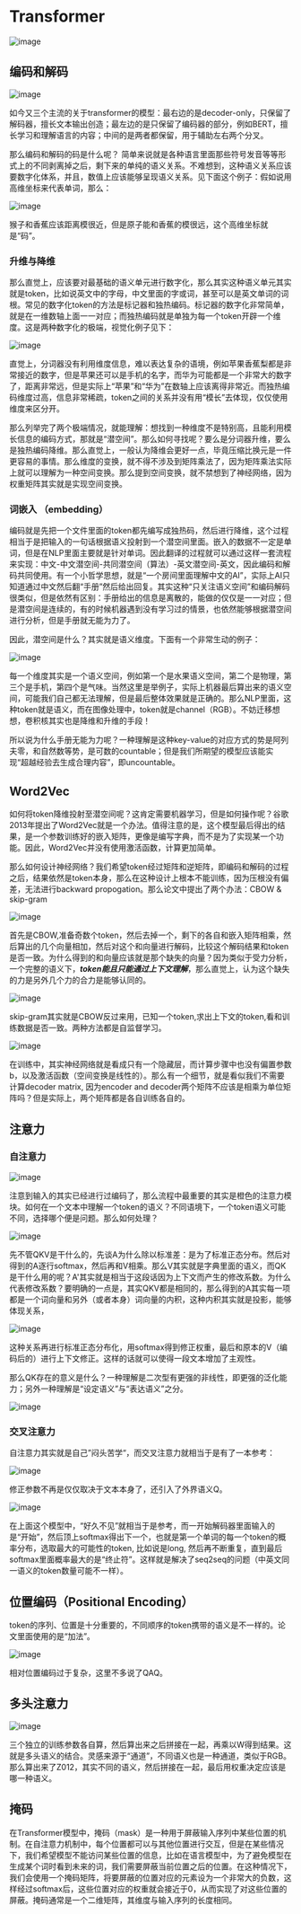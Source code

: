 # Transformer

![image](img/1.png)

## 编码和解码

![image](img/2.png)

如今又三个主流的关于transformer的模型：最右边的是decoder-only，只保留了解码器，擅长文本输出创造；最左边的是只保留了编码器的部分，例如BERT，擅长学习和理解语言的内容；中间的是两者都保留，用于辅助左右两个分叉。

那么编码和解码的码是什么呢？  简单来说就是各种语言里面那些符号发音等等形式上的不同剥离掉之后，剩下来的单纯的语义关系。不难想到，这种语义关系应该要数字化体系，并且，数值上应该能够呈现语义关系。见下面这个例子：假如说用高维坐标来代表单词，那么： 

![image](img/3.png)

猴子和香蕉应该距离模很近，但是原子能和香蕉的模很远，这个高维坐标就是“码”。

### 升维与降维

那么直觉上，应该要对最基础的语义单元进行数字化，那么其实这种语义单元其实就是token，比如说英文中的字母，中文里面的字或词，甚至可以是英文单词的词根。常见的数字化token的方法是标记器和独热编码。标记器的数字化非常简单，就是在一维数轴上面一一对应；而独热编码就是单独为每一个token开辟一个维度。这是两种数字化的极端，视觉化例子见下：

![image](img/4.png)

直觉上，分词器没有利用维度信息，难以表达复杂的语境，例如苹果香蕉梨都是非常接近的数字，但是苹果还可以是手机的名字，而华为可能都是一个非常大的数字了，距离非常远，但是实际上“苹果”和“华为”在数轴上应该离得非常近。而独热编码维度过高，信息非常稀疏，token之间的关系并没有用“模长”去体现，仅仅使用维度来区分开。

那么列举完了两个极端情况，就能理解：想找到一种维度不是特别高，且能利用模长信息的编码方式，那就是“潜空间”。那么如何寻找呢？要么是分词器升维，要么是独热编码降维。那么直觉上，一般认为降维会更好一点，毕竟压缩比换元是一件更容易的事情。那么维度的变换，就不得不涉及到矩阵乘法了，因为矩阵乘法实际上就可以理解为一种空间变换。那么提到空间变换，就不禁想到了神经网络，因为权重矩阵其实就是实现空间变换。

### 词嵌入  （embedding）

编码就是先把一个文件里面的token都先编写成独热码，然后进行降维，这个过程相当于是把输入的一句话根据语义投射到一个潜空间里面。嵌入的数据不一定是单词，但是在NLP里面主要就是针对单词。因此翻译的过程就可以通过这样一套流程来实现：中文-中文潜空间-共同潜空间（算法）-英文潜空间-英文，因此编码和解码共同使用。有一个小哲学思想，就是“一个房间里面理解中文的AI”，实际上AI只知道通过中文然后翻“手册”然后给出回复。其实这种“只关注语义空间”和编码解码很类似，但是依然有区别：手册给出的信息是离散的，能做的仅仅是一一对应；但是潜空间是连续的，有的时候机器遇到没有学习过的情景，也依然能够根据潜空间进行分析，但是手册就无能为力了。

因此，潜空间是什么？其实就是语义维度。下面有一个非常生动的例子：

![image](img/5.png)

每一个维度其实是一个语义空间，例如第一个是水果语义空间，第二个是物理，第三个是手机，第四个是气味。当然这里是举例子，实际上机器最后算出来的语义空间，可能我们自己都无法理解，但是最后整体效果就是正确的。那么NLP里面，这种token就是语义，而在图像处理中，token就是channel（RGB）。不妨迁移想想，卷积核其实也是降维和升维的手段！

所以说为什么手册无能为力呢？一种理解是这种key-value的对应方式的势是阿列夫零，和自然数等势，是可数的countable；但是我们所期望的模型应该能实现“超越经验去生成合理内容”，即uncountable。

## Word2Vec

如何将token降维投射至潜空间呢？这肯定需要机器学习，但是如何操作呢？谷歌2013年提出了Word2Vec就是一个办法。值得注意的是，这个模型最后得出的结果，是一个参数训练好的嵌入矩阵，更像是编写字典，而不是为了实现某一个功能。因此，Word2Vec并没有使用激活函数，计算更加简单。

那么如何设计神经网络？我们希望token经过矩阵和逆矩阵，即编码和解码的过程之后，结果依然是token本身，那么在这种设计上根本不能训练，因为压根没有偏差，无法进行backward propogation。那么论文中提出了两个办法：CBOW & skip-gram

![image](img/6.png)

首先是CBOW,准备奇数个token，然后去掉一个，剩下的各自和嵌入矩阵相乘，然后算出的几个向量相加，然后对这个和向量进行解码，比较这个解码结果和token是否一致。为什么得到的和向量应该就是那个缺失的向量？因为类似于受力分析，一个完整的语义下，***token能且只能通过上下文理解***，那么直觉上，认为这个缺失的力是另外几个力的合力是能够认同的。

![image](img/7.png)

skip-gram其实就是CBOW反过来用，已知一个token,求出上下文的token,看和训练数据是否一致。两种方法都是自监督学习。

![image](img/8.png)

在训练中，其实神经网络就是看成只有一个隐藏层，而计算步骤中也没有偏置参数b，以及激活函数（空间变换是线性的）。那么有一个细节，就是看似我们不需要计算decoder matrix, 因为encoder and decoder两个矩阵不应该是相乘为单位矩阵吗？但是实际上，两个矩阵都是各自训练各自的。

## 注意力

### 自注意力

![image](img/1.png)

注意到输入的其实已经进行过编码了，那么流程中最重要的其实是橙色的注意力模块。如何在一个文本中理解一个token的语义？不同语境下，一个token语义可能不同，选择哪个便是问题。那么如何处理？ 

![image](img/9.png)



先不管QKV是干什么的，先谈A为什么除以标准差：是为了标准正态分布。然后对得到的A逐行softmax，然后再和V相乘。那么V其实就是字典里面的语义，而QK是干什么用的呢？A'其实就是相当于这段话因为上下文而产生的修改系数。为什么代表修改系数？要明确的一点是，其实QKV都是相同的，那么得到的A其实每一项都是一个词向量和另外（或者本身）词向量的内积，这种内积其实就是投影，能够体现关系，

![image](img/10.png)

这种关系再进行标准正态分布化，用softmax得到修正权重，最后和原本的V（编码后的）进行上下文修正。这样的话就可以使得一段文本增加了主观性。

那么QK存在的意义是什么？一种理解是二次型有更强的非线性，即更强的泛化能力；另外一种理解是“设定语义”与“表达语义”之分。

![image](img/11.png)

### 交叉注意力

自注意力其实就是自己”闷头苦学“，而交叉注意力就相当于是有了一本参考：

![image](img/12.png)

修正参数不再是仅仅取决于文本本身了，还引入了外界语义Q。

![image](img/13.png)

在上面这个模型中，“好久不见”就相当于是参考，而一开始解码器里面输入的是“开始”，然后顶上softmax得出下一个，也就是第一个单词的每一个token的概率分布，选取最大的可能性的token, 比如说是long, 然后再不断重复，直到最后softmax里面概率最大的是“终止符”。这样就是解决了seq2seq的问题（中英文同一语义的token数量可能不一样）。

## 位置编码（Positional Encoding）

token的序列、位置是十分重要的，不同顺序的token携带的语义是不一样的。论文里面使用的是“加法”。

![image](img/14.png)

相对位置编码过于复杂，这里不多说了QAQ。

## 多头注意力

![image](img/15.png)

三个独立的训练参数各自算，然后算出来之后拼接在一起，再乘以W得到结果。这就是多头语义的结合。灵感来源于“通道”，不同语义也是一种通道，类似于RGB。那么算出来了Z012，其实不同的语义，然后拼接在一起，最后用权重决定应该是哪一种语义。

## 掩码

在Transformer模型中，掩码（mask）是一种用于屏蔽输入序列中某些位置的机制。在自注意力机制中，每个位置都可以与其他位置进行交互，但是在某些情况下，我们希望模型不能访问某些位置的信息，比如在语言模型中，为了避免模型在生成某个词时看到未来的词，我们需要屏蔽当前位置之后的位置。在这种情况下，我们会使用一个掩码矩阵，将要屏蔽的位置对应的元素设为一个非常大的负数，这样经过softmax后，这些位置对应的权重就会接近于0，从而实现了对这些位置的屏蔽。掩码通常是一个二维矩阵，其维度与输入序列的长度相同。













